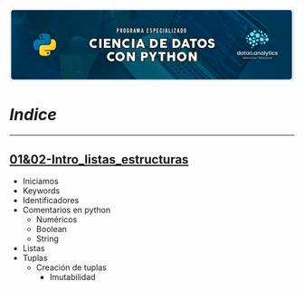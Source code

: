 ![Header](../Img/pyds.png)

# **_Indice_**

---

## <a href="https://github.com/LexAguirre/Course_Data_and_analytics/blob/main/Clases/01%2602-Intro_listas_estructuras.ipynb">01&02-Intro_listas_estructuras</a>

- Iniciamos
- Keywords
- Identificadores
- Comentarios en python
  - Numéricos
  - Boolean
  - String
- Listas
- Tuplas
  - Creación de tuplas
    - Imutabilidad
